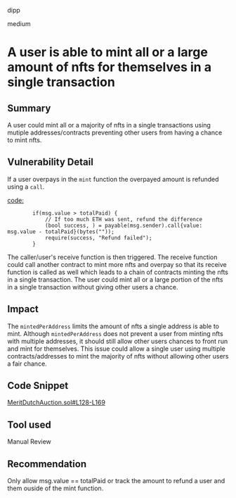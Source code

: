 dipp

medium

# A user is able to mint all or a large amount of nfts for themselves in a single transaction

## Summary

A user could mint all or a majority of nfts in a single transactions using mutiple addresses/contracts preventing other users from having a chance to mint nfts.

## Vulnerability Detail

If a user overpays in the ```mint``` function the overpayed amount is refunded using a ```call```. 

[code:](https://github.com/sherlock-audit/2023-07-beam-auction/blob/main/dutch-nft/src/MeritDutchAuction.sol#L161-L165)
```solidity
        if(msg.value > totalPaid) {
            // If too much ETH was sent, refund the difference
            (bool success, ) = payable(msg.sender).call{value: msg.value - totalPaid}(bytes(""));
            require(success, "Refund failed");
        }
```

The caller/user's receive function is then triggered. The receive function could call another contract to mint more nfts and overpay so that its receive function is called as well which leads to a chain of contracts minting the nfts in a single transaction. The user could mint all or a large portion of the nfts in a single transaction without giving other users a chance.

## Impact

The ```mintedPerAddress``` limits the amount of nfts a single address is able to mint. Although ```mintedPerAddress``` does not prevent a user from minting nfts with multiple addresses, it should still allow other users chances to front run and mint for themselves. This issue could allow a single user using multiple contracts/addresses to mint the majority of nfts without allowing other users a fair chance.



## Code Snippet

[MeritDutchAuction.sol#L128-L169](https://github.com/sherlock-audit/2023-07-beam-auction/blob/main/dutch-nft/src/MeritDutchAuction.sol#L128-L169)

## Tool used

Manual Review

## Recommendation

Only allow msg.value == totalPaid or track the amount to refund a user and them ouside of the mint function.